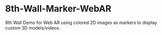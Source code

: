 # 8th-Wall-Marker-WebAR

8th Wall Demo for Web AR using colored 2D images as markers to display custom 3D models/videos.
